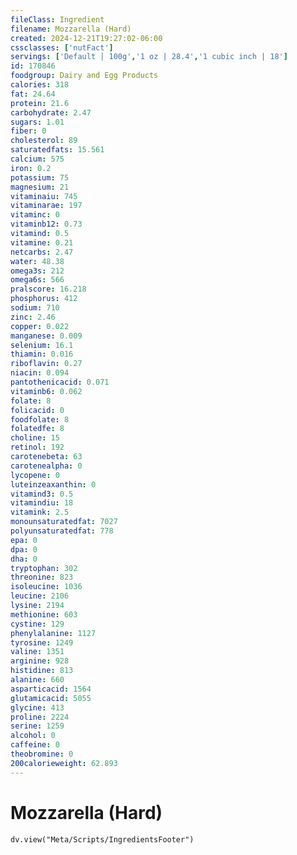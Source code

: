 ```yaml
---
fileClass: Ingredient
filename: Mozzarella (Hard)
created: 2024-12-21T19:27:02-06:00
cssclasses: ['nutFact']
servings: ['Default | 100g','1 oz | 28.4','1 cubic inch | 18']
id: 170846
foodgroup: Dairy and Egg Products
calories: 318
fat: 24.64
protein: 21.6
carbohydrate: 2.47
sugars: 1.01
fiber: 0
cholesterol: 89
saturatedfats: 15.561
calcium: 575
iron: 0.2
potassium: 75
magnesium: 21
vitaminaiu: 745
vitaminarae: 197
vitaminc: 0
vitaminb12: 0.73
vitamind: 0.5
vitamine: 0.21
netcarbs: 2.47
water: 48.38
omega3s: 212
omega6s: 566
pralscore: 16.218
phosphorus: 412
sodium: 710
zinc: 2.46
copper: 0.022
manganese: 0.009
selenium: 16.1
thiamin: 0.016
riboflavin: 0.27
niacin: 0.094
pantothenicacid: 0.071
vitaminb6: 0.062
folate: 8
folicacid: 0
foodfolate: 8
folatedfe: 8
choline: 15
retinol: 192
carotenebeta: 63
carotenealpha: 0
lycopene: 0
luteinzeaxanthin: 0
vitamind3: 0.5
vitamindiu: 18
vitamink: 2.5
monounsaturatedfat: 7027
polyunsaturatedfat: 778
epa: 0
dpa: 0
dha: 0
tryptophan: 302
threonine: 823
isoleucine: 1036
leucine: 2106
lysine: 2194
methionine: 603
cystine: 129
phenylalanine: 1127
tyrosine: 1249
valine: 1351
arginine: 928
histidine: 813
alanine: 660
asparticacid: 1564
glutamicacid: 5055
glycine: 413
proline: 2224
serine: 1259
alcohol: 0
caffeine: 0
theobromine: 0
200calorieweight: 62.893
---
```


# Mozzarella (Hard)

```dataviewjs
dv.view("Meta/Scripts/IngredientsFooter")
```